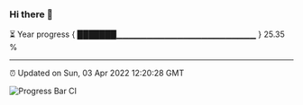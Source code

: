 ### Hi there 👋

⏳ Year progress { ███████▁▁▁▁▁▁▁▁▁▁▁▁▁▁▁▁▁▁▁▁▁▁▁ } 25.35 %

---

⏰ Updated on Sun, 03 Apr 2022 12:20:28 GMT

![Progress Bar CI](https://github.com/liununu/liununu/workflows/Progress%20Bar%20CI/badge.svg)
